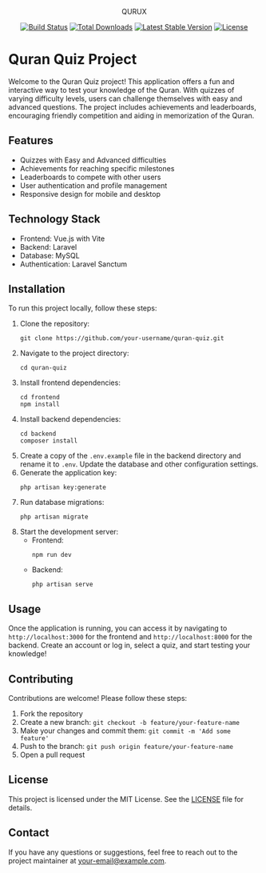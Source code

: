 <p align="center" class="">QURUX</p>

<p align="center">
<a href="https://github.com/laravel/framework/actions"><img src="https://github.com/laravel/framework/workflows/tests/badge.svg" alt="Build Status"></a>
<a href="https://packagist.org/packages/laravel/framework"><img src="https://img.shields.io/packagist/dt/laravel/framework" alt="Total Downloads"></a>
<a href="https://packagist.org/packages/laravel/framework"><img src="https://img.shields.io/packagist/v/laravel/framework" alt="Latest Stable Version"></a>
<a href="https://packagist.org/packages/laravel/framework"><img src="https://img.shields.io/packagist/l/laravel/framework" alt="License"></a>
</p>

<h1>Quran Quiz Project</h1>
  <p>
    Welcome to the Quran Quiz project! This application offers a fun and interactive way to test your knowledge of the Quran. With quizzes of varying difficulty levels, users can challenge themselves with easy and advanced questions. The project includes achievements and leaderboards, encouraging friendly competition and aiding in memorization of the Quran.
  </p>

  <h2>Features</h2>
  <ul>
    <li>Quizzes with Easy and Advanced difficulties</li>
    <li>Achievements for reaching specific milestones</li>
    <li>Leaderboards to compete with other users</li>
    <li>User authentication and profile management</li>
    <li>Responsive design for mobile and desktop</li>
  </ul>

  <h2>Technology Stack</h2>
  <ul>
    <li>Frontend: Vue.js with Vite</li>
    <li>Backend: Laravel</li>
    <li>Database: MySQL</li>
    <li>Authentication: Laravel Sanctum</li>
  </ul>

  <h2>Installation</h2>
  <p>To run this project locally, follow these steps:</p>
  <ol>
    <li>Clone the repository:
      <pre><code>git clone https://github.com/your-username/quran-quiz.git</code></pre>
    </li>
    <li>Navigate to the project directory:
      <pre><code>cd quran-quiz</code></pre>
    </li>
    <li>Install frontend dependencies:
      <pre><code>cd frontend
npm install</code></pre>
    </li>
    <li>Install backend dependencies:
      <pre><code>cd backend
composer install</code></pre>
    </li>
    <li>Create a copy of the <code>.env.example</code> file in the backend directory and rename it to <code>.env</code>. Update the database and other configuration settings.</li>
    <li>Generate the application key:
      <pre><code>php artisan key:generate</code></pre>
    </li>
    <li>Run database migrations:
      <pre><code>php artisan migrate</code></pre>
    </li>
    <li>Start the development server:
      <ul>
        <li>Frontend: <pre><code>npm run dev</code></pre></li>
        <li>Backend: <pre><code>php artisan serve</code></pre></li>
      </ul>
    </li>
  </ol>

  <h2>Usage</h2>
  <p>Once the application is running, you can access it by navigating to <code>http://localhost:3000</code> for the frontend and <code>http://localhost:8000</code> for the backend. Create an account or log in, select a quiz, and start testing your knowledge!</p>

  <h2>Contributing</h2>
  <p>Contributions are welcome! Please follow these steps:</p>
  <ol>
    <li>Fork the repository</li>
    <li>Create a new branch: <code>git checkout -b feature/your-feature-name</code></li>
    <li>Make your changes and commit them: <code>git commit -m 'Add some feature'</code></li>
    <li>Push to the branch: <code>git push origin feature/your-feature-name</code></li>
    <li>Open a pull request</li>
  </ol>

  <h2>License</h2>
  <p>This project is licensed under the MIT License. See the <a href="LICENSE">LICENSE</a> file for details.</p>

  <h2>Contact</h2>
  <p>If you have any questions or suggestions, feel free to reach out to the project maintainer at <a href="mailto:your-email@example.com">your-email@example.com</a>.</p>
